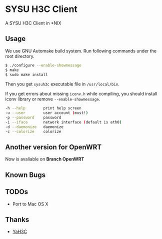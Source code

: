 # SYSU H3C Client

A SYSU H3C Client in \*NIX

## Usage

We use GNU Automake build system. Run following commands under the root directory.

```bash
$ ./configure --enable-showmessage
$ make
$ sudo make install
```

Then you get `sysuh3c` executable file in `/usr/local/bin`.

If you get errors about missing `iconv.h` while compiling, you should install iconv library or remove `--enable-showmessage`.

```bash
-h --help        print help screen
-u --user        user account (must!)
-p --password    password
-i --iface       network interface (default is eth0)
-d --daemonize   daemonize
-c --colorize    colorize
```

## Another version for OpenWRT
Now is avaliable on **Branch OpenWRT**

## Known Bugs

## TODOs

* Port to Mac OS X

## Thanks

* [YaH3C](https://github.com/humiaozuzu/YaH3C)
